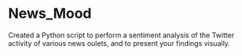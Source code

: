 # News_Mood
Created a Python script to perform a sentiment analysis of the Twitter activity of various news oulets, and to present your findings visually.
